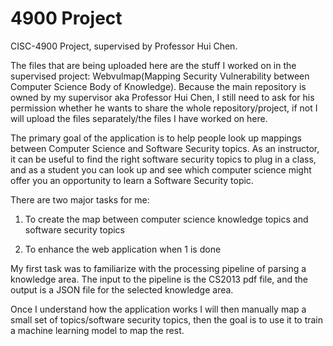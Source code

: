 # 4900 Project
CISC-4900 Project, supervised by Professor Hui Chen. 

The files that are being uploaded here are the stuff I worked on in the supervised project: Webvulmap(Mapping Security Vulnerability between Computer Science Body of Knowledge). 
Because the main repository is owned by my supervisor aka Professor Hui Chen, I still need to ask for his permission whether he wants to share the whole repository/project, if not I will upload the files separately/the files I have worked on here. 

The primary goal of the application is to help people look up mappings
between Computer Science and Software Security topics. As an instructor,
it can be useful to find the right software security topics to plug in a
class, and as a student you can look up and see which computer science
might offer you an opportunity to learn a Software Security topic.

There are two major tasks for me:

1. To create the map between computer science knowledge topics and
software security topics

2. To enhance the web application when 1 is done


My first task was to familiarize with the processing pipeline of parsing a knowledge area. 
The input to the pipeline is the CS2013 pdf file, and the output is a JSON file for the selected knowledge area.

Once I understand how the application works I will then manually map a small set of
topics/software security topics, then the goal is to use it to train a machine learning
model to map the rest.
